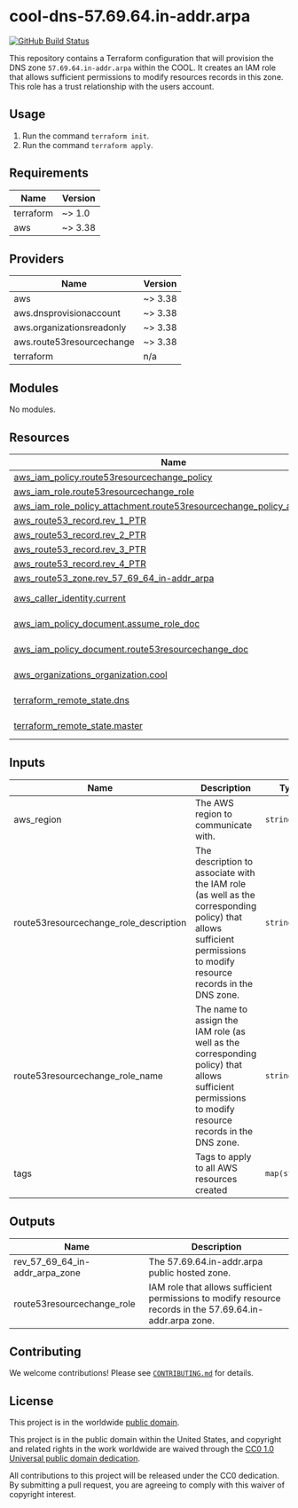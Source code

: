 # cool-dns-57.69.64.in-addr.arpa #

[![GitHub Build Status](https://github.com/cisagov/cool-dns-57.69.64.in-addr.arpa/workflows/build/badge.svg)](https://github.com/cisagov/cool-dns-57.69.64.in-addr.arpa/actions)

This repository contains a Terraform configuration that will provision the DNS zone
`57.69.64.in-addr.arpa` within the COOL.  It creates an IAM role that allows sufficient
permissions to modify resources records in this zone.  This role has a trust
relationship with the users account.

## Usage ##

1. Run the command `terraform init`.
1. Run the command `terraform apply`.

## Requirements ##

| Name | Version |
|------|---------|
| terraform | ~> 1.0 |
| aws | ~> 3.38 |

## Providers ##

| Name | Version |
|------|---------|
| aws | ~> 3.38 |
| aws.dnsprovisionaccount | ~> 3.38 |
| aws.organizationsreadonly | ~> 3.38 |
| aws.route53resourcechange | ~> 3.38 |
| terraform | n/a |

## Modules ##

No modules.

## Resources ##

| Name | Type |
|------|------|
| [aws_iam_policy.route53resourcechange_policy](https://registry.terraform.io/providers/hashicorp/aws/latest/docs/resources/iam_policy) | resource |
| [aws_iam_role.route53resourcechange_role](https://registry.terraform.io/providers/hashicorp/aws/latest/docs/resources/iam_role) | resource |
| [aws_iam_role_policy_attachment.route53resourcechange_policy_attachment](https://registry.terraform.io/providers/hashicorp/aws/latest/docs/resources/iam_role_policy_attachment) | resource |
| [aws_route53_record.rev_1_PTR](https://registry.terraform.io/providers/hashicorp/aws/latest/docs/resources/route53_record) | resource |
| [aws_route53_record.rev_2_PTR](https://registry.terraform.io/providers/hashicorp/aws/latest/docs/resources/route53_record) | resource |
| [aws_route53_record.rev_3_PTR](https://registry.terraform.io/providers/hashicorp/aws/latest/docs/resources/route53_record) | resource |
| [aws_route53_record.rev_4_PTR](https://registry.terraform.io/providers/hashicorp/aws/latest/docs/resources/route53_record) | resource |
| [aws_route53_zone.rev_57_69_64_in-addr_arpa](https://registry.terraform.io/providers/hashicorp/aws/latest/docs/resources/route53_zone) | resource |
| [aws_caller_identity.current](https://registry.terraform.io/providers/hashicorp/aws/latest/docs/data-sources/caller_identity) | data source |
| [aws_iam_policy_document.assume_role_doc](https://registry.terraform.io/providers/hashicorp/aws/latest/docs/data-sources/iam_policy_document) | data source |
| [aws_iam_policy_document.route53resourcechange_doc](https://registry.terraform.io/providers/hashicorp/aws/latest/docs/data-sources/iam_policy_document) | data source |
| [aws_organizations_organization.cool](https://registry.terraform.io/providers/hashicorp/aws/latest/docs/data-sources/organizations_organization) | data source |
| [terraform_remote_state.dns](https://registry.terraform.io/providers/hashicorp/terraform/latest/docs/data-sources/remote_state) | data source |
| [terraform_remote_state.master](https://registry.terraform.io/providers/hashicorp/terraform/latest/docs/data-sources/remote_state) | data source |

## Inputs ##

| Name | Description | Type | Default | Required |
|------|-------------|------|---------|:--------:|
| aws\_region | The AWS region to communicate with. | `string` | `"us-east-1"` | no |
| route53resourcechange\_role\_description | The description to associate with the IAM role (as well as the corresponding policy) that allows sufficient permissions to modify resource records in the DNS zone. | `string` | `"Allows sufficient permissions to modify resource records in the DNS zone."` | no |
| route53resourcechange\_role\_name | The name to assign the IAM role (as well as the corresponding policy) that allows sufficient permissions to modify resource records in the DNS zone. | `string` | `"Route53ResourceChange-57.69.64.in-addr.arpa"` | no |
| tags | Tags to apply to all AWS resources created | `map(string)` | `{}` | no |

## Outputs ##

| Name | Description |
|------|-------------|
| rev\_57\_69\_64\_in-addr\_arpa\_zone | The 57.69.64.in-addr.arpa public hosted zone. |
| route53resourcechange\_role | IAM role that allows sufficient permissions to modify resource records in the 57.69.64.in-addr.arpa zone. |

## Contributing ##

We welcome contributions!  Please see [`CONTRIBUTING.md`](CONTRIBUTING.md) for
details.

## License ##

This project is in the worldwide [public domain](LICENSE).

This project is in the public domain within the United States, and
copyright and related rights in the work worldwide are waived through
the [CC0 1.0 Universal public domain
dedication](https://creativecommons.org/publicdomain/zero/1.0/).

All contributions to this project will be released under the CC0
dedication. By submitting a pull request, you are agreeing to comply
with this waiver of copyright interest.

